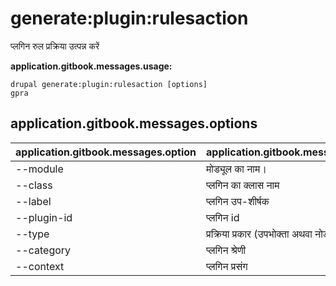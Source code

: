 # generate:plugin:rulesaction
प्लगिन रुल प्रक्रिया उत्पन्न करें

**application.gitbook.messages.usage:**
```
drupal generate:plugin:rulesaction [options]
gpra
```

## application.gitbook.messages.options
application.gitbook.messages.option | application.gitbook.messages.details
-------|-------------
--module | मोड्यूल का नाम।
--class | प्लगिन का क्लास नाम
--label | प्लगिन उप-शीर्षक
--plugin-id | प्लगिन id
--type | प्रक्रिया प्रकार (उपभोक्ता अथवा नोड)
--category | प्लगिन श्रेणी
--context | प्लगिन प्रसंग
